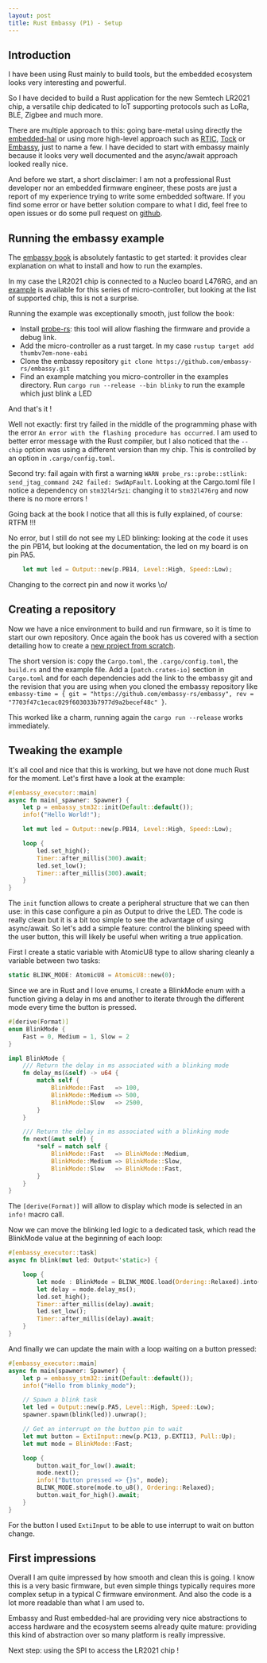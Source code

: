 ```yaml
---
layout: post
title: Rust Embassy (P1) - Setup
---
```


## Introduction
I have been using Rust mainly to build tools, but the embedded ecosystem looks very interesting and powerful.

So I have decided to build a Rust application for the new Semtech LR2021 chip,
a versatile chip dedicated to IoT supporting protocols such as LoRa, BLE, Zigbee and much more.

There are multiple approach to this: going bare-metal using directly the [embedded-hal](https://github.com/rust-embedded/embedded-hal)
or using more high-level approach such as [RTIC](https://rtic.rs/1/book/en/),
[Tock](https://tockos.org/) or [Embassy](https://embassy.dev/), just to name a few.
I have decided to start with embassy mainly because it looks very well documented and the async/await approach looked really nice.

And before we start, a short disclaimer: I am not a professional Rust developer nor an embedded firmware engineer,
these posts are just a report of my experience trying to write some embedded software.
If you find some error or have better solution compare to what I did, feel free to open issues or do some pull request on [github](https://github.com/TheClams/lr2021-apps).


## Running the embassy example
The [embassy book](https://embassy.dev/book/#_getting_started) is absolutely fantastic to get started: it provides clear explanation on what to install and how to run the examples.

In my case the LR2021 chip is connected to a Nucleo board L476RG, and an [example](https://github.com/embassy-rs/embassy/tree/main/examples/stm32l4)
is available for this series of micro-controller, but looking at the list of supported chip, this is not a surprise.

Running the example was exceptionally smooth, just follow the book:
 - Install [probe-rs](https://probe.rs/): this tool will allow flashing the firmware and provide a debug link.
 - Add the micro-controller as a rust target. In my case `rustup target add thumbv7em-none-eabi`
 - Clone the embassy repository `git clone https://github.com/embassy-rs/embassy.git`
 - Find an example matching you micro-controller in the examples directory. Run `cargo run --release --bin blinky` to run the example which just blink a LED

And that's it !

Well not exactly: first try failed in the middle of the programming phase with the error `An error with the flashing procedure has occurred`.
I am used to better error message with the Rust compiler, but I also noticed that the `--chip` option was using a different version than my chip.
This is controlled by an option in `.cargo/config.toml`.

Second try: fail again with first a warning `WARN probe_rs::probe::stlink: send_jtag_command 242 failed: SwdApFault`.
Looking at the Cargo.toml file I notice a dependency on `stm32l4r5zi`: changing it to `stm32l476rg` and now there is no more errors !

Going back at the book I notice that all this is fully explained, of course: RTFM !!!

No error, but I still do not see my LED blinking: looking at the code it uses the pin PB14, but looking at the documentation, the led on my board is on pin PA5.
```rust
    let mut led = Output::new(p.PB14, Level::High, Speed::Low);
```
Changing to the correct pin and now it works \o/

## Creating a repository
Now we have a nice environment to build and run firmware, so it is time to start our own repository.
Once again the book has us covered with a section detailing how to create a [new project from scratch](https://embassy.dev/book/#_starting_a_project_from_scratch).

The short version is: copy the `Cargo.toml`, the `.cargo/config.toml`, the `build.rs` and the example file.
Add a `[patch.crates-io]` section in `Cargo.toml` and for each dependencies add the link to the embassy git and the revision that you are using when you cloned the embassy repository
like `embassy-time = { git = "https://github.com/embassy-rs/embassy", rev = "7703f47c1ecac029f603033b7977d9a2becef48c" }`.

This worked like a charm, running again the `cargo run --release` works immediately.


## Tweaking the example
It's all cool and nice that this is working, but we have not done much Rust for the moment. Let's first have a look at the example:

```rust
#[embassy_executor::main]
async fn main(_spawner: Spawner) {
    let p = embassy_stm32::init(Default::default());
    info!("Hello World!");

    let mut led = Output::new(p.PB14, Level::High, Speed::Low);

    loop {
        led.set_high();
        Timer::after_millis(300).await;
        led.set_low();
        Timer::after_millis(300).await;
    }
}
```

The `init` function allows to create a peripheral structure that we can then use: in this case configure a pin as Output to drive the LED.
The code is really clean but it is a bit too simple to see the advantage of using async/await.
So let's add a simple feature: control the blinking speed with the user button, this will likely be useful when writing a true application.

First I create a static variable with AtomicU8 type to allow sharing cleanly a variable between two tasks:
```rust
static BLINK_MODE: AtomicU8 = AtomicU8::new(0);
```

Since we are in Rust and I love enums, I create a BlinkMode enum with a function giving a delay in ms
and another to iterate through the different mode every time the button is pressed.

```rust
#[derive(Format)]
enum BlinkMode {
    Fast = 0, Medium = 1, Slow = 2
}

impl BlinkMode {
    /// Return the delay in ms associated with a blinking mode
    fn delay_ms(&self) -> u64 {
        match self {
            BlinkMode::Fast   => 100,
            BlinkMode::Medium => 500,
            BlinkMode::Slow   => 2500,
        }
    }

    /// Return the delay in ms associated with a blinking mode
    fn next(&mut self) {
        *self = match self {
            BlinkMode::Fast   => BlinkMode::Medium,
            BlinkMode::Medium => BlinkMode::Slow,
            BlinkMode::Slow   => BlinkMode::Fast,
        }
    }
}
```
The `[derive(Format)]` will allow to display which mode is selected in an `info!` macro call.

Now we can move the blinking led logic to a dedicated task, which read the BlinkMode value at the beginning of each loop:
```rust
#[embassy_executor::task]
async fn blink(mut led: Output<'static>) {

    loop {
        let mode : BlinkMode = BLINK_MODE.load(Ordering::Relaxed).into();
        let delay = mode.delay_ms();
        led.set_high();
        Timer::after_millis(delay).await;
        led.set_low();
        Timer::after_millis(delay).await;
    }
}
```

And finally we can update the main with a loop waiting on a button pressed:
```rust
#[embassy_executor::main]
async fn main(spawner: Spawner) {
    let p = embassy_stm32::init(Default::default());
    info!("Hello from blinky_mode");

    // Spawn a blink task
    let led = Output::new(p.PA5, Level::High, Speed::Low);
    spawner.spawn(blink(led)).unwrap();

    // Get an interrupt on the button pin to wait
    let mut button = ExtiInput::new(p.PC13, p.EXTI13, Pull::Up);
    let mut mode = BlinkMode::Fast;

    loop {
        button.wait_for_low().await;
        mode.next();
        info!("Button pressed => {}s", mode);
        BLINK_MODE.store(mode.to_u8(), Ordering::Relaxed);
        button.wait_for_high().await;
    }
}
```

For the button I used `ExtiInput` to be able to use interrupt to wait on button change.


## First impressions
Overall I am quite impressed by how smooth and clean this is going.
I know this is a very basic firmware, but even simple things typically requires more complex setup
in a typical C firmware environment. And also the code is a lot more readable than what I am used to.

Embassy and Rust embedded-hal are providing very nice abstractions to access hardware and
the ecosystem seems already quite mature: providing this kind of abstraction over so many platform is really impressive.

Next step: using the SPI to access the LR2021 chip !
